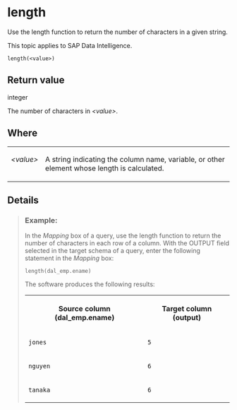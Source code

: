 <!-- loio5762c5bc6d6d1014b3fc9283b0e91070 -->

# length

Use the length function to return the number of characters in a given string.



This topic applies to SAP Data Intelligence.



```
length(<value>)

```



## Return value

integer

The number of characters in *<value\>*.



## Where


<table>
<tr>
<td valign="top">

*<value\>* 

</td>
<td valign="top">

A string indicating the column name, variable, or other element whose length is calculated.

</td>
</tr>
</table>



<a name="loio5762c5bc6d6d1014b3fc9283b0e91070__section_ijc_4sp_vdb"/>

## Details

> ### Example:  
> In the *Mapping* box of a query, use the length function to return the number of characters in each row of a column. With the OUTPUT field selected in the target schema of a query, enter the following statement in the *Mapping* box:
> 
> ```
> length(dal_emp.ename)
> 
> ```
> 
> The software produces the following results:
> 
> 
> <table>
> <tr>
> <th valign="top">
> 
> Source column \(dal\_emp.ename\)
> 
> </th>
> <th valign="top">
> 
> Target column \(output\)
> 
> </th>
> </tr>
> <tr>
> <td valign="top">
> 
> `jones`
> 
> </td>
> <td valign="top">
> 
> `5` 
> 
> </td>
> </tr>
> <tr>
> <td valign="top">
> 
> `nguyen`
> 
> </td>
> <td valign="top">
> 
> `6` 
> 
> </td>
> </tr>
> <tr>
> <td valign="top">
> 
> `tanaka`
> 
> </td>
> <td valign="top">
> 
> `6` 
> 
> </td>
> </tr>
> </table>



